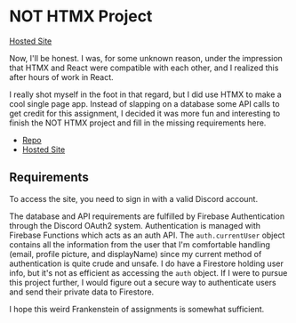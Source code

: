 # NOT HTMX Project

[Hosted Site](https://htmx-app.web.app)

Now, I'll be honest. I was, for some unknown reason, under the impression that HTMX and React were compatible with each other, and I realized this after hours of work in React.

I really shot myself in the foot in that regard, but I did use HTMX to make a cool single page app. Instead of slapping on a database some API calls to get credit for this assignment, I decided it was more fun and interesting to finish the NOT HTMX project and fill in the missing requirements here.

- [Repo](https://github.com/LukeLeimbach/WebDesignHomework/tree/main/Assignment13)
- [Hosted Site](https://lukeleimbach.github.io/WebDesignHomework/Assignment13/index.html)

## Requirements
To access the site, you need to sign in with a valid Discord account.

The database and API requirements are fulfilled by Firebase Authentication through the Discord OAuth2 system. Authentication is managed with Firebase Functions which acts as an auth API. The `auth.currentUser` object contains all the information from the user that I'm comfortable handling (email, profile picture, and displayName) since my current method of authentication is quite crude and unsafe. I do have a Firestore holding user info, but it's not as efficient as accessing the `auth` object. If I were to pursue this project further, I would figure out a secure way to authenticate users and send their private data to Firestore.

I hope this weird Frankenstein of assignments is somewhat sufficient.
